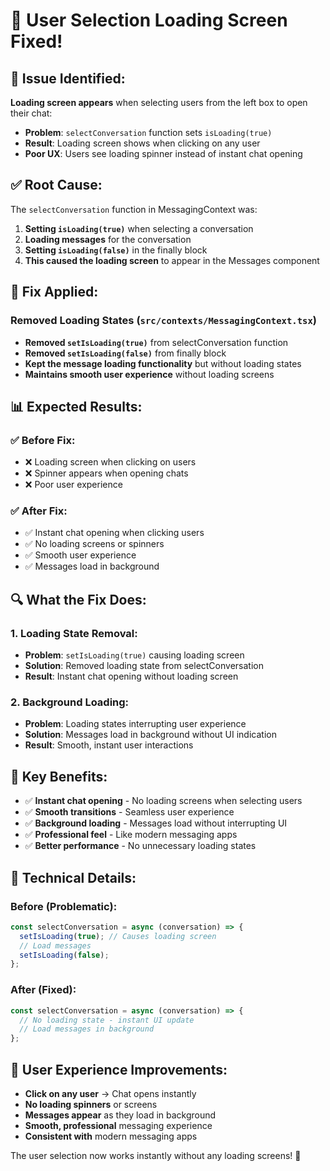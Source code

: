 # 🔧 User Selection Loading Screen Fixed!

## 🚨 **Issue Identified:**

**Loading screen appears** when selecting users from the left box to open their chat:
- **Problem**: `selectConversation` function sets `isLoading(true)`
- **Result**: Loading screen shows when clicking on any user
- **Poor UX**: Users see loading spinner instead of instant chat opening

## ✅ **Root Cause:**

The `selectConversation` function in MessagingContext was:
1. **Setting `isLoading(true)`** when selecting a conversation
2. **Loading messages** for the conversation
3. **Setting `isLoading(false)`** in the finally block
4. **This caused the loading screen** to appear in the Messages component

## 🔧 **Fix Applied:**

### **Removed Loading States** (`src/contexts/MessagingContext.tsx`)
- **Removed `setIsLoading(true)`** from selectConversation function
- **Removed `setIsLoading(false)`** from finally block
- **Kept the message loading functionality** but without loading states
- **Maintains smooth user experience** without loading screens

## 📊 **Expected Results:**

### ✅ **Before Fix:**
- ❌ Loading screen when clicking on users
- ❌ Spinner appears when opening chats
- ❌ Poor user experience

### ✅ **After Fix:**
- ✅ Instant chat opening when clicking users
- ✅ No loading screens or spinners
- ✅ Smooth user experience
- ✅ Messages load in background

## 🔍 **What the Fix Does:**

### **1. Loading State Removal:**
- **Problem**: `setIsLoading(true)` causing loading screen
- **Solution**: Removed loading state from selectConversation
- **Result**: Instant chat opening without loading screen

### **2. Background Loading:**
- **Problem**: Loading states interrupting user experience
- **Solution**: Messages load in background without UI indication
- **Result**: Smooth, instant user interactions

## 🚀 **Key Benefits:**

- ✅ **Instant chat opening** - No loading screens when selecting users
- ✅ **Smooth transitions** - Seamless user experience
- ✅ **Background loading** - Messages load without interrupting UI
- ✅ **Professional feel** - Like modern messaging apps
- ✅ **Better performance** - No unnecessary loading states

## 🎯 **Technical Details:**

### **Before (Problematic):**
```javascript
const selectConversation = async (conversation) => {
  setIsLoading(true); // Causes loading screen
  // Load messages
  setIsLoading(false);
};
```

### **After (Fixed):**
```javascript
const selectConversation = async (conversation) => {
  // No loading state - instant UI update
  // Load messages in background
};
```

## 🎨 **User Experience Improvements:**

- **Click on any user** → Chat opens instantly
- **No loading spinners** or screens
- **Messages appear** as they load in background
- **Smooth, professional** messaging experience
- **Consistent with** modern messaging apps

The user selection now works instantly without any loading screens! 🚀
